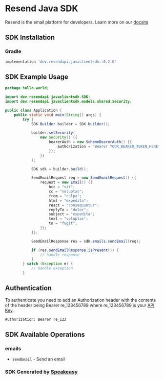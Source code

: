 # Resend Java SDK

Resend is the email platform for developers. Learn more on our [docsite](https://resend.com/docs/api-reference/concepts) 

<!-- Start SDK Installation -->
## SDK Installation

### Gradle

```groovy
implementation 'dev.resendapi.javaclientsdk::0.2.0'
```
<!-- End SDK Installation -->

## SDK Example Usage
<!-- Start SDK Example Usage -->
```java
package hello.world;

import dev.resendapi.javaclientsdk.SDK;
import dev.resendapi.javaclientsdk.models.shared.Security;

public class Application {
    public static void main(String[] args) {
        try {
            SDK.Builder builder = SDK.builder();

            builder.setSecurity(
                new Security() {{
                    bearerAuth = new SchemeBearerAuth() {{
                        authorization = "Bearer YOUR_BEARER_TOKEN_HERE";
                    }};
                }}
            );

            SDK sdk = builder.build();

            SendEmailRequest req = new SendEmailRequest() {{
                request = new Email() {{
                    bcc = "sit";
                    cc = "voluptas";
                    from = "culpa";
                    html = "expedita";
                    react = "consequuntur";
                    replyTo = "dolor";
                    subject = "expedita";
                    text = "voluptas";
                    to = "fugit";
                }};
            }};

            SendEmailResponse res = sdk.emails.sendEmail(req);

            if (res.sendEmailResponse.isPresent()) {
                // handle response
            }
        } catch (Exception e) {
            // handle exception
        }
```
<!-- End SDK Example Usage -->

## Authentication
To authenticate you need to add an Authorization header with the contents of the header being Bearer re_123456789 where re_123456789 is your [API Key](https://resend.com/login?redirectedFrom=%2Fapi-keys).

```bash
Authorization: Bearer re_123
```

<!-- Start SDK Available Operations -->
## SDK Available Operations

### emails

* `sendEmail` - Send an email

<!-- End SDK Available Operations -->

### SDK Generated by [Speakeasy](https://docs.speakeasyapi.dev/docs/using-speakeasy/client-sdks)
